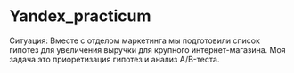 # Yandex_practicum
Ситуация: Вместе с отделом маркетинга мы подготовили список гипотез для увеличения выручки для крупного интернет-магазина. Моя задача это приоретизация гипотез и анализ A/B-теста.
